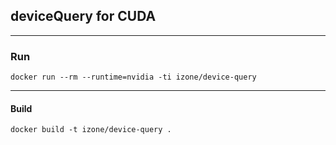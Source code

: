 ## deviceQuery for CUDA
-----

### Run
```
docker run --rm --runtime=nvidia -ti izone/device-query
```

-----
#### Build
```
docker build -t izone/device-query .
```
